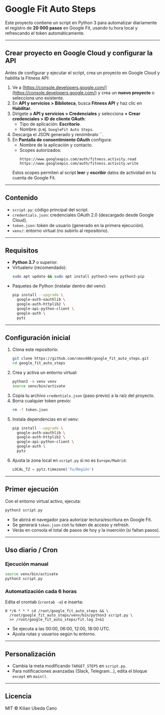 # Google Fit Auto Steps

Este proyecto contiene un script en Python 3 para automatizar diariamente el registro de **20 000 pasos** en Google Fit, usando tu hora local y refrescando el token automáticamente.

---

## Crear proyecto en Google Cloud y configurar la API

Antes de configurar y ejecutar el script, crea un proyecto en Google Cloud y habilita la Fitness API:

1. Ve a [https://console.developers.google.com/](https://console.developers.google.com/) y crea un **nuevo proyecto** o selecciona uno existente.
2. En **API y servicios > Biblioteca**, busca **Fitness API** y haz clic en **Habilitar**.
3. Dirígete a **API y servicios > Credenciales** y selecciona **+ Crear credenciales > ID de cliente OAuth**:
   - Tipo de aplicación: **Escritorio**.
   - Nombre: p.ej. `GoogleFit Auto Steps`.
4. Descarga el JSON generado y renómbralo ``.
5. En **Pantalla de consentimiento OAuth** configura:
   - Nombre de la aplicación y contacto.
   - Scopes autorizados:
     ```text
     https://www.googleapis.com/auth/fitness.activity.read
     https://www.googleapis.com/auth/fitness.activity.write
     ```
   Estos scopes permiten al script **leer** y **escribir** datos de actividad en tu cuenta de Google Fit.

---

## Contenido

- `script.py`: código principal del script.
- `credentials.json`: credenciales OAuth 2.0 (descargado desde Google Cloud).
- `token.json`: token de usuario (generado en la primera ejecución).
- `venv/`: entorno virtual (no subirlo al repositorio).

---

## Requisitos

- **Python 3.7** o superior.
- Virtualenv (recomendado):
  ```bash
  sudo apt update && sudo apt install python3-venv python3-pip
  ```
- Paquetes de Python (instalar dentro del venv):
  ```bash
  pip install --upgrade \
    google-auth-oauthlib \
    google-auth-httplib2 \
    google-api-python-client \
    google-auth \
    pytz
  ```

---

## Configuración inicial

1. Clona este repositorio:
   ```bash
   git clone https://github.com/cmos486/google_fit_auto_steps.git
   cd google_fit_auto_steps
   ```
2. Crea y activa un entorno virtual:
   ```bash
   python3 -m venv venv
   source venv/bin/activate
   ```
3. Copia tu archivo `credentials.json` (paso previo) a la raíz del proyecto.
4. Borra cualquier token previo:
   ```bash
   rm -f token.json
   ```
5. Instala dependencias en el venv:
   ```bash
   pip install --upgrade \
     google-auth-oauthlib \
     google-auth-httplib2 \
     google-api-python-client \
     google-auth \
     pytz
   ```
6. Ajusta la zona local en `script.py` si no es `Europe/Madrid`:
   ```python
   LOCAL_TZ = pytz.timezone('Tu/Región')
   ```

---

## Primer ejecución

Con el entorno virtual activo, ejecuta:

```bash
python3 script.py
```

- Se abrirá el navegador para autorizar lectura/escritura en Google Fit.
- Se generará `token.json` con tu token de acceso y refresh.
- Verás en consola el total de pasos de hoy y la inserción (si faltan pasos).

---

## Uso diario / Cron

### Ejecución manual

```bash
source venv/bin/activate
python3 script.py
```

### Automatización cada 6 horas

Edita el crontab (`crontab -e`) e inserta:

```cron
0 */6 * * * cd /root/google_fit_auto_steps && \
  /root/google_fit_auto_steps/venv/bin/python3 script.py \
  >> /root/google_fit_auto_steps/fit.log 2>&1
```

- Se ejecuta a las 00:00, 06:00, 12:00, 18:00 UTC.
- Ajusta rutas y usuarios según tu entorno.

---

## Personalización

- Cambia la meta modificando `TARGET_STEPS` en `script.py`.
- Para notificaciones avanzadas (Slack, Telegram…), edita el bloque `except` en `main()`.

---

## Licencia

MIT © Kilian Ubeda Cano

```
```
